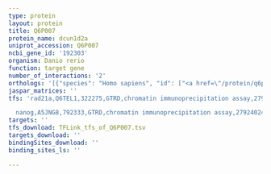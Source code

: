 ```yaml
---
type: protein
layout: protein
title: Q6P007
protein_name: dcun1d2a
uniprot_accession: Q6P007
ncbi_gene_id: '192303'
organism: Danio rerio
function: target gene
number_of_interactions: '2'
orthologs: '[{"species": "Homo sapiens", "id": ["<a href=\"/protein/q6ph85\">Q6PH85</a>"]}, {"species": "Mus musculus", "id": ["<a href=\"/protein/q8bzj7\">Q8BZJ7</a>"]}, {"species": "Rattus norvegicus", "id": ["A0A0U1RRP2"]}, {"species": "Drosophila melanogaster", "id": ["<a href=\"/protein/q9vuq8\">Q9VUQ8</a>"]}, {"species": "Caenorhabditis elegans", "id": ["<a href=\"/protein/q9u3c8\">Q9U3C8</a>"]}, {"species": "Saccharomyces cerevisiae", "id": ["<a href=\"/protein/q12395\">Q12395</a>"]}]'
jaspar_matrices: ''
tfs: 'rad21a,Q6TEL1,322275,GTRD,chromatin immunoprecipitation assay,27924024%5Buid%5D,No

  nanog,A5JNG8,792333,GTRD,chromatin immunoprecipitation assay,27924024%5Buid%5D,No'
targets: ''
tfs_download: TFLink_tfs_of_Q6P007.tsv
targets_download: ''
bindingSites_download: ''
binding_sites_ls: ''

---
```


